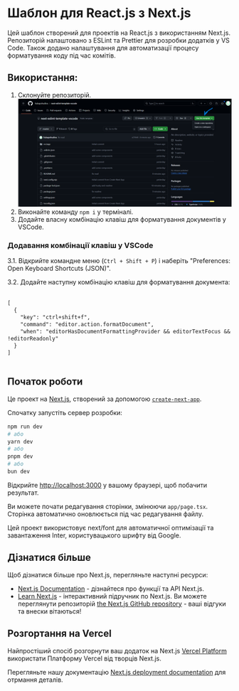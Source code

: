 # Шаблон для React.js з Next.js

Цей шаблон створений для проектів на React.js з використанням Next.js. Репозиторій налаштовано з ESLint та Prettier для розробки додатків у VS Code. Також додано налаштування для автоматизації процесу форматування коду під час комітів.

## Використання:

1. Склонуйте репозиторій.
![Alt text](public/image.png)
2. Виконайте команду `npm i` у терміналі.
3. Додайте власну комбінацію клавіш для форматування документів у VSCode.

### Додавання комбінації клавіш у VSCode

3.1. Відкрийте командне меню (`Ctrl + Shift + P`) і наберіть "Preferences: Open Keyboard Shortcuts (JSON)".

3.2. Додайте наступну комбінацію клавіш для форматування документа:

<pre>
<code>
[
  {
    "key": "ctrl+shift+f",
    "command": "editor.action.formatDocument",
    "when": "editorHasDocumentFormattingProvider && editorTextFocus && !editorReadonly"
  }
]
</code>
</pre>

## Початок роботи

Це проект на [Next.js](https://nextjs.org/), створений за допомогою [`create-next-app`](https://github.com/vercel/next.js/tree/canary/packages/create-next-app).

Спочатку запустіть сервер розробки:

```bash
npm run dev
# або
yarn dev
# або
pnpm dev
# або
bun dev
```
Відкрийте [http://localhost:3000](http://localhost:3000) у вашому браузері, щоб побачити результат.

Ви можете почати редагування сторінки, змінюючи `app/page.tsx`. Сторінка автоматично оновлюється під час редагування файлу.

Цей проект використовує next/font для автоматичної оптимізації та завантаження Inter, користувацького шрифту від Google.

## Дізнатися більше
Щоб дізнатися більше про Next.js, перегляньте наступні ресурси:

- [Next.js Documentation](https://nextjs.org/docs) - дізнайтеся про функції та API Next.js.
- [Learn Next.js](https://nextjs.org/learn) - інтерактивний підручник по Next.js.
Ви можете переглянути репозиторій [the Next.js GitHub repository](https://github.com/vercel/next.js/) - ваші відгуки та внески вітаються!

## Розгортання на Vercel
Найпростіший спосіб розгорнути ваш додаток на Next.js [Vercel Platform](https://vercel.com/new?utm_medium=default-template&filter=next.js&utm_source=create-next-app&utm_campaign=create-next-app-readme) використати Платформу Vercel від творців Next.js.

Перегляньте нашу документацію [Next.js deployment documentation](https://nextjs.org/docs/deployment) для отрмання деталів.